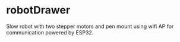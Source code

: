 # robotDrawer
Slow robot with two stepper motors and pen mount using wifi AP for communication powered by ESP32.
